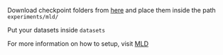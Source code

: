 Download checkpoint folders from [here](https://drive.google.com/drive/folders/1BFSzG3MdabhTydd27HvLleNh1n-fmsvH?usp=sharing) and place them inside the path `experiments/mld/`

Put your datasets inside `datasets`

For more information on how to setup, visit [MLD](https://github.com/ChenFengYe/motion-latent-diffusion)